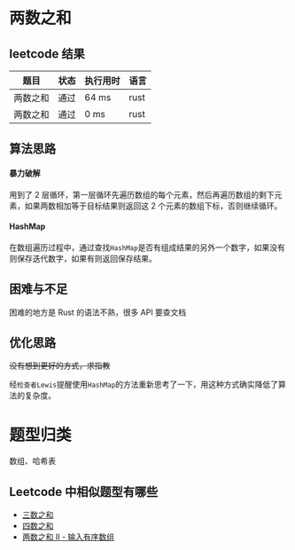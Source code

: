 # 两数之和

## leetcode 结果

| 题目 | 状态 | 执行用时 | 语言 |
| --- | --- | --- | --- |
| 两数之和 | 通过	| 64 ms	| rust |
| 两数之和 | 通过	| 0 ms	| rust |

## 算法思路

#### 暴力破解

用到了 2 层循环，第一层循环先遍历数组的每个元素，然后再遍历数组的剩下元素，如果两数相加等于目标结果则返回这 2 个元素的数组下标，否则继续循环。

#### HashMap

在数组遍历过程中，通过查找`HashMap`是否有组成结果的另外一个数字，如果没有则保存迭代数字，如果有则返回保存结果。

## 困难与不足

困难的地方是 Rust 的语法不熟，很多 API 要查文档

## 优化思路

~~没有想到更好的方式，求指教~~

经`检查者Lewis`提醒使用`HashMap`的方法重新思考了一下，用这种方式确实降低了算法的复杂度。


# 题型归类

数组、哈希表

## Leetcode 中相似题型有哪些

* [三数之和](https://leetcode-cn.com/problems/3sum/)
* [四数之和](https://leetcode-cn.com/problems/4sum/)
* [两数之和 II - 输入有序数组](https://leetcode-cn.com/problems/two-sum-ii-input-array-is-sorted/)
